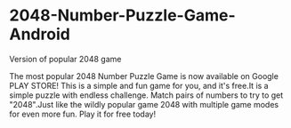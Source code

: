 # 2048-Number-Puzzle-Game-Android

Version of popular 2048 game

The most popular 2048 Number Puzzle Game is now available on Google PLAY STORE! This is a simple and fun game for you, and it's free.It is a simple puzzle with endless challenge. Match pairs of numbers to try to get "2048".Just like the wildly popular game 2048 with multiple game modes for even more fun. Play it for free today!